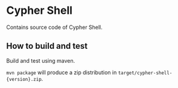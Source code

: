 # Cypher Shell

Contains source code of Cypher Shell.

## How to build and test

Build and test using maven.

`mvn package` will produce a zip distribution in 
`target/cypher-shell-{version}.zip`.